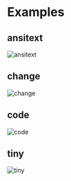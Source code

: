 # Examples

## ansitext

![ansitext](https://github.com/ogios/clipviewport/assets/96933655/c95e3338-b297-45f2-9da4-00be3ed5e3ff)

## change

![change](https://github.com/ogios/clipviewport/assets/96933655/3ce1e601-991d-4bd6-8f9c-2623bcf24400)

## code

![code](https://github.com/ogios/clipviewport/assets/96933655/9a5aa10d-40e4-4eb1-a59e-7e6f8600fbae)

## tiny

![tiny](https://github.com/ogios/clipviewport/assets/96933655/f0e18bc1-2aac-40c1-9bcf-435009bfdec7)
